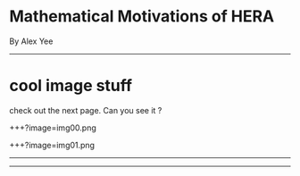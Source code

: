 # Mathematical Motivations of HERA

By Alex Yee

---
# cool image stuff

check out the next page. 
Can you see it ?

+++?image=img00.png
<!-- .slide: data-background-transition="none" -->
+++?image=img01.png
<!-- .slide: data-background-transition="none" -->

---
<canvas data-chart="radar">
<!--
{
"data" : {
    "labels": ["Delay", "Replicas", "Delivery_Ratio"],
    "datasets": [{
            "label": "Prophet",
            "backgroundColor": "rgba(63,191,191,1)",
            "data": [65, 59, 80]
        }, {
            "label": "Epidemic",
            "backgroundColor": "rgba(193,66,66,1)",
            "data" = [28, 48, 40]
        }, {
            "label": "Direct",
            "backgroundColor": "rgba(90,50,50,1)",
            "data" = [0, 0, 25]
        }]
    }
}
-->
</canvas>

---
<canvas data-chart="line">
<!-- 
{
 "data": {
  "labels": ["January"," February"," March"," April"," May"," June"," July"],
  "datasets": [
   {
    "data":[65,59,80,81,56,55,40],
    "label":"My first dataset","backgroundColor":"rgba(20,220,220,.8)"
   },
   {
    "data":[28,48,40,19,86,27,90],
    "label":"My second dataset","backgroundColor":"rgba(220,120,120,.8)"
   }
  ]
 }, 
 "options": { "responsive": "true" }
}
-->
</canvas>
